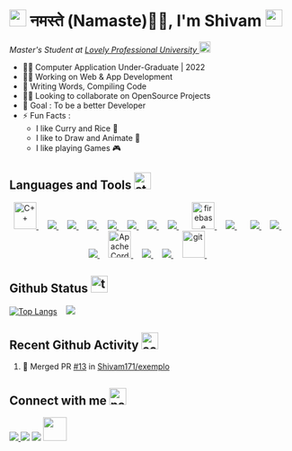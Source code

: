 # <img src="https://emojis.slackmojis.com/emojis/images/1531849430/4246/blob-sunglasses.gif?1531849430" width="30"/> नमस्ते (Namaste)🙏🏻, I'm Shivam <img title="meow attention blob cats" loading="lazy" src="https://emojis.slackmojis.com/emojis/images/1643515259/12806/meow_attention.png?1643515259" height="30" width="30">

<p>
    <em>Master's Student at 
    <a href="https://www.lpu.in/">Lovely Professional University
    </a>
    <img src="https://emojis.slackmojis.com/emojis/images/1643515023/10521/meow_code.gif?1643515023" height="20" width="20"/>
    </em>
</p>

- 👨‍🎓 Computer Application Under-Graduate | 2022
- 👩‍💻 Working on Web & App Development
- 📝 Writing Words, Compiling Code
- 🤝🏻 Looking to collaborate on OpenSource Projects
- 🎯 Goal : To be a better Developer
- ⚡ Fun Facts :
  - I like Curry and Rice 🍛
  - I like to Draw and Animate 🎨
  - I like playing Games 🎮

## Languages and Tools <img alt="stockrocket random" title="stockrocket random" loading="lazy" src="https://emojis.slackmojis.com/emojis/images/1643515207/12254/stockrocket.gif?1643515207" height="30" width="auto">

<p align="center">
    <!-- C++ -->
    <a href="https://cplusplus.com/" target="_blank">
        <img src="https://upload.wikimedia.org/wikipedia/commons/1/18/ISO_C%2B%2B_Logo.svg" alt="C++" width="40" height="48"/> 
    </a>
    &nbsp; &nbsp;
    <!-- Java -->
    <a href="https://www.java.com" target="_blank">
        <img src="https://img.icons8.com/color/48/000000/java-coffee-cup-logo.png"/> 
    </a>
    &nbsp; &nbsp;
    <!-- HTML -->
    <a href="https://www.w3.org/html/" target="_blank"> 
        <img src="https://img.icons8.com/color/48/000000/html-5.png"/> 
    </a> 
    &nbsp; &nbsp;
    <!-- CSS -->
    <a href="https://www.w3schools.com/css/" target="_blank"> 
        <img src="https://img.icons8.com/color/48/000000/css3.png"/> 
    </a> 
    &nbsp; &nbsp;
    <!-- Bootstrap -->
    <a href="https://getbootstrap.com" target="_blank"> 
        <img src="https://img.icons8.com/color/48/000000/bootstrap.png"/> 
    </a> 
    &nbsp; &nbsp;
    <!-- JS -->
    <a href="https://developer.mozilla.org/en-US/docs/Web/JavaScript" target="_blank"> 
        <img src="https://img.icons8.com/color/48/000000/javascript.png"/> 
    </a> 
    &nbsp; &nbsp;
    <!-- React -->
    <a href="https://reactjs.org/" target="_blank"> 
        <img src="https://img.icons8.com/color/48/000000/react-native.png"/> 
    </a> 
    &nbsp; &nbsp;
    <!-- NodeJS -->
    <a style="padding-right:8px;" href="https://nodejs.org" target="_blank">
        <img src="https://img.icons8.com/color/48/000000/nodejs.png"/> 
    </a> 
    &nbsp; &nbsp;
    <!-- Firebase -->
    <a href="https://firebase.google.com/" target="_blank" rel="noreferrer">
        <img src="https://www.vectorlogo.zone/logos/firebase/firebase-icon.svg" alt="firebase" width="40" height="48"/> 
    </a> 
    &nbsp; &nbsp;
    <!-- MySQL -->
    <a style="padding-right:8px;" href="https://www.mysql.com/" target="_blank">
        <img src="https://img.icons8.com/fluent/48/000000/mysql-logo.png"/> 
    </a> 
    &nbsp; &nbsp;
    <!-- Android -->
    <a href="https://developer.android.com/studio" target="_blank">
        <img src="https://img.icons8.com/color/48/000000/android-os.png"/>
    </a> 
    &nbsp; &nbsp;
    <!-- Xamarin -->
    <a href="https://dotnet.microsoft.com/en-us/apps/xamarin" target="_blank">
        <img src="https://img.icons8.com/color/48/000000/xamarin.png"/> 
    </a>
    &nbsp; &nbsp;
    <!-- Ionic -->
    <a href="https://ionicframework.com/" target="_blank">
        <img src="https://img.icons8.com/color/48/000000/ionic.png"/>
    </a>
    &nbsp; &nbsp;
    <!-- Apache Cordova -->
    <a href="https://cordova.apache.org/" target="_blank">
        <img src="https://www.vectorlogo.zone/logos/apache_cordova/apache_cordova-icon.svg" alt="Apache Cordova" width="40" height="48"/>
    </a> 
    &nbsp; &nbsp;
    <!-- Adobe Photoshop -->
    <a href="https://www.adobe.com/in/products/photoshop.html" target="_blank">
        <img src="https://img.icons8.com/color/48/000000/adobe-photoshop--v1.png"/>
    </a> 
    &nbsp; &nbsp;
    <!-- Adobe Animate -->
    <a href="https://www.adobe.com/in/products/animate.html" target="_blank">
        <img src="https://img.icons8.com/color/48/000000/adobe-animate.png"/>
    </a> 
    &nbsp; &nbsp;
    <!-- Git -->
    <a href="https://git-scm.com/" target="_blank" rel="noreferrer"> 
        <img src="https://www.vectorlogo.zone/logos/git-scm/git-scm-icon.svg" alt="git" width="40" height="48"/> 
    </a> 
    &nbsp; &nbsp;
    <!-- Linux -->
    <!-- 
    <a href="https://www.linux.org/" target="_blank" rel="noreferrer"> 
        <img src="https://raw.githubusercontent.com/devicons/devicon/master/icons/linux/linux-original.svg" alt="linux" width="40" height="48"/> 
    </a> 
    &nbsp; &nbsp; 
    -->
</p>

## Github Status <img alt="trophy random" title="trophy random" loading="lazy" src="https://emojis.slackmojis.com/emojis/images/1643515314/13343/trophy.gif?1643515314" height="30">

[![Top Langs](https://github-readme-stats.vercel.app/api/top-langs/?username=shivam171&hide_border=true&text_color=#00000)](https://github.com/shivam171/github-readme-stats) &nbsp; &nbsp;<img src="https://github-readme-stats.vercel.app/api?username=shivam171&count_private=true&show_icons=true&hide_border=true" >

## Recent Github Activity <img alt="activity monitor random" title="activity monitor random" loading="lazy" src="https://emojis.slackmojis.com/emojis/images/1643509570/42506/activity_monitor.png?1643509570" height="30">

<!--START_SECTION:activity-->
1. 🎉 Merged PR [#13](https://github.com/Shivam171/exemplo/pull/13) in [Shivam171/exemplo](https://github.com/Shivam171/exemplo)




<!--END_SECTION:activity-->

## Connect with me <img alt="paw wave random" title="paw wave random" loading="lazy" src="https://emojis.slackmojis.com/emojis/images/1643515293/13136/paw_wave.gif?1643515293" height="30">

<p align="left">
<!-- Twitter -->
<a href = "https://twitter.com/shivam171op"><img src="https://img.icons8.com/fluency/40/000000/twitter.png"/>
<!-- Linkedin -->
<a href = "http://linkedin.com/in/shivam-prakash-643996176"><img src="https://img.icons8.com/fluency/40/000000/linkedin-circled.png"/></a>
<!-- Instagram -->
<a href = "https://www.instagram.com/itsshiv.op/"><img src="https://img.icons8.com/fluency/40/000000/instagram-new.png"/></a>
<!-- Hacker Rank -->
<a href = "https://www.hackerrank.com/shiv_op"><img src="https://cdn.worldvectorlogo.com/logos/hackerrank.svg" height="42"/></a>
</p>
